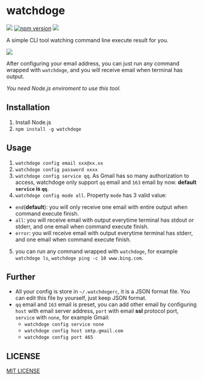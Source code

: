 # watchdoge

[![](https://travis-ci.org/altair21/watchdoge.svg?branch=master)](https://travis-ci.org/altair21/watchdoge)
[![npm version](https://img.shields.io/npm/v/watchdoge.svg)](https://www.npmjs.com/package/watchdoge)
[![](https://img.shields.io/npm/l/watchdoge.svg)](https://github.com/altair21/watchdoge/blob/master/LICENSE)

A simple CLI tool watching command line execute result for you.

![](https://ws1.sinaimg.cn/large/9ce43335gy1femb4iywslj20go0go0tr.jpg)

After configuring your email address, you can just run any command wrapped with `watchdoge`, and you will receive email when terminal has output. 

*You need Node.js enviroment to use this tool.*

## Installation

1. Install Node.js
2. `npm install -g watchdoge`

## Usage

1. `watchdoge config email xxx@xx.xx`
2. `watchdoge config password xxxx`
3. `watchdoge config service qq`. As Gmail has so many authorization to access, watchdoge only support `qq` email and `163` email by now. **default `service` is `qq`**.
4. `watchdoge config mode all`. Property `mode` has 3 valid value:
  - `end`(**default**): you will only receive one email with entire output when command execute finish.
  - `all`: you will receive email with output everytime terminal has stdout or stderr, and one email when command execute finish.
  - `error`: you will receive email with output everytime terminal has stderr, and one email when command execute finish.
5. you can run any command wrapped with `watchdoge`, for example `watchdoge ls`, `watchdoge ping -c 10 www.bing.com`.

## Further

- All your config is store in `~/.watchdogerc`, it is a JSON format file. You can edit this file by yourself, just keep JSON format.
- `qq` email and `163` email is preset, you can add other email by configuring `host` with email server address, `port` with email **ssl** protocol port, `service` with `none`, for example Gmail:
  - `watchdoge config service none`
  - `watchdoge config host smtp.gmail.com`
  - `watchdoge config port 465`

## LICENSE

[MIT LICENSE](https://github.com/altair21/watchdoge/blob/master/LICENSE)

